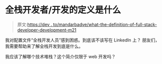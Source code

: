 # 全栈开发者/开发的定义是什么

> 原文:[https://dev . to/mandarbadve/what-the-definition-of-full-stack-developer-development-m21](https://dev.to/mandarbadve/what-is-the-definition-of-full-stack-developer-development-m21)

我对配置文件“全栈开发人员”感到困惑。到底该不该写在 LinkedIn 上？
朋友们，我需要帮助来了解全栈开发到底是什么。

我应该了解哪个技术堆栈？这个简介仅限于 web 开发吗？